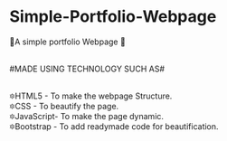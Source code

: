 # Simple-Portfolio-Webpage

🌟A simple portfolio Webpage 🌟<br><br>

#MADE USING TECHNOLOGY SUCH AS#<br><br>


🔯HTML5 - To make the webpage Structure.<br>
🔯CSS - To beautify the page.<br>
🔯JavaScript- To make the page dynamic.<br>
🔯Bootstrap - To add readymade code for beautification.




